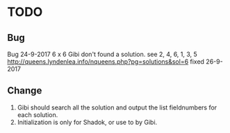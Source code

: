 # TODO

## Bug

Bug 24-9-2017 6 x 6 Gibi don't found a solution. see 2, 4, 6, 1, 3, 5
<http://queens.lyndenlea.info/nqueens.php?pg=solutions&sol=6>
fixed 26-9-2017

## Change

1. Gibi should search all the solution and output the list fieldnumbers for each solution.
1. Initialization is only for Shadok, or use to by Gibi.
